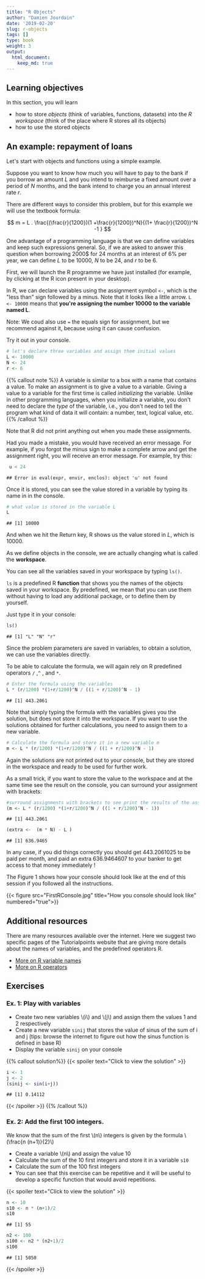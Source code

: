 ```yaml
---
title: "R Objects"
author: "Damien Jourdain"
date: '2019-02-20'
slug: r-objects
tags: []
type: book
weight: 3
output:
  html_document:
    keep_md: true
---
```


## Learning objectives

In this section, you will learn
+ how to store *objects* (think of variables, functions, datasets) into the *R workspace* (think of the place where R stores all its objects) 
+ how to use the stored objects

## An example: repayment of loans

Let's start with objects and functions using a simple example. 

Suppose you want to know how much you will have to pay to the bank if you borrow an amount $L$ and you intend to reimburse a fixed amount over a period of $N$ months, and the bank intend to charge you an annual interest rate $r$. 

There are different ways to consider this problem, but for this example we will use the textbook formula:

$$ m = L . \frac{(\frac{r}{1200})(1 +\frac{r}{1200})^N}{(1+ \frac{r}{1200})^N -1 } $$

One advantage of a programming language is that we can define variables and keep such expressions general. So, if we are asked to answer this question when borrowing 2000\$ for 24 months at an interest of 6\% per year, we can define $L$ to be $10000$, $N$ to be $24$, and $r$ to be $6$.

First, we will launch the R programme we have just installed (for example, by clicking at the R icon present in your desktop).

In R, we can declare variables using the assignment symbol `<-`, which is the "less than" sign followed by a minus. Note that it looks like a little arrow. `L <- 10000` means that __you're assigning the number 10000 to the variable named L__.

Note: We coud also use `=` the equals sign for assignment, but we recommend against it, because using it can cause confusion.

Try it out in your console.


```r
# let's declare three variables and assign them initial values
L <- 10000
N <- 24
r <- 6
```

{{% callout note %}}
A variable is similar to a box with a name that contains a value. To make an assignment is to give a value to a variable. Giving a value to a variable for the first time is called *initializing* the variable. Unlike in other programming languages, when you initialize a variable, you don't need to declare the *type* of the variable, i.e., you don't need to tell the program what kind of data it will contain: a number, text, logical value, etc. 
{{% /callout %}}

Note that R did not print anything out when you made these assignments.

Had you made a mistake, you would have received an error message. For example, if you forgot the minus sign to make a complete arrow and get the assignment right, you will receive an error message. For example, try this:


```r
 u < 24
```

```
## Error in eval(expr, envir, enclos): object 'u' not found
```

Once it is stored, you can see the value stored in a variable by typing its name in in the console.

```r
# what value is stored in the variable L
L
```

```
## [1] 10000
```

And when we hit the Return key, R shows us the value stored in $L$, which is $10000$.

As we define objects in the console, we are actually changing what is called the __workspace__. 

You can see all the variables saved in your workspace by typing `ls()`.

`ls` is a predefined R __function__ that shows you the names of the objects saved in your workspace. By predefined, we mean that you can use them without having to load any additional package, or to define them by yourself.

Just type it in your console:

```r
ls()
```

```
## [1] "L" "N" "r"
```

Since the problem parameters are saved in variables, to obtain a solution, we can use the variables directly.

To be able to calculate the  formula, we will again rely on R predefined operators `/` ,`^` , and `*`. 


```r
# Enter the formula using the variables
L * (r/1200) *(1+r/1200)^N / ((1 + r/1200)^N - 1) 
```

```
## [1] 443.2061
```


Note that simply typing the formula with the variables gives you the solution, but does not store it into the workspace. If you want to use the solutions obtained for further calculations, you need to assign them to a new variable. 


```r
# Calculate the formula and store it in a new variable m
m <- L * (r/1200) *(1+r/1200)^N / ((1 + r/1200)^N - 1) 
```

Again the solutions are not printed out to your console, but they are stored in the workspace and ready to be used for further work.

As a small trick, if you want to store the value to the workspace and at the same time see the result on the console, you can surround your assignment with brackets:


```r
#surround assignments with brackets to see print the results of the assignment
(m <- L * (r/1200) *(1+r/1200)^N / ((1 + r/1200)^N - 1))
```

```
## [1] 443.2061
```

```r
(extra <-  (m * N) - L )
```

```
## [1] 636.9465
```

In any case, if you did things correctly you should get 443.2061025  to be paid per month, and paid an extra 636.9464607  to your banker to get access to that money immediately !

The Figure 1 shows how your console should look like at the end of this session if you followed all the instructions.

{{< figure src="FirstRConsole.jpg" title="How you console should look like" numbered="true">}}


## Additional resources

There are many resources available over the internet. Here we suggest two specific pages of the Tutorialpoints website that are giving more details about the names of variables, and the predefined operators R. 

* <a href="https://www.tutorialspoint.com/r/r_variables.htm" target="_blank">More on R variable names</a>
* <a href="https://www.tutorialspoint.com/r/r_operators.htm" target="_blank">More on R operators</a>

## Exercises 

### Ex. 1: Play with variables
  + Create two new variables \\(i\\) and \\(j\\) and assign them the values 1 and 2 respectively
  + Create a new variable `sinij`  that stores the value of sinus of the sum of i and j (tips: browse the internet to figure out how the sinus function is defined in base R)
  + Display the variable `sinij` on your console 

{{% callout solution%}}
{{< spoiler text="Click to view the solution" >}}

```r
i <- 1
j <- 2
(sinij <- sin(i+j))
```

```
## [1] 0.14112
```
{{< /spoiler >}}
{{% /callout %}}


### Ex. 2:  Add the first 100 integers. 

We know that the sum of the first \\(n\\) integers is given by the formula \\(\frac{n (n+1)}{2}\\)
  + Create a variable \\(n\\) and assign the value 10
  + Calculate the sum of the 10 first integers and store it in a variable `s10`
  + Calculate the sum of the 100 first integers
  + You can see that this exercise can be repetitive and it will be useful to develop a specific function that would avoid repetitions. 
  
{{< spoiler text="Click to view the solution" >}}

```r
n <- 10
s10 <- n * (n+1)/2
s10
```

```
## [1] 55
```


```r
n2 <- 100
s100 <- n2 * (n2+1)/2
s100
```

```
## [1] 5050
```
{{< /spoiler >}}

